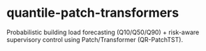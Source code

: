 # quantile-patch-transformers
Probabilistic building load forecasting (Q10/Q50/Q90) + risk-aware supervisory control using Patch/Transformer (QR-PatchTST).

